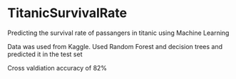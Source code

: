 # TitanicSurvivalRate
Predicting the survival rate of passangers in titanic using Machine Learning

Data was used from Kaggle.
Used Random Forest and decision trees and predicted it in the test set

Cross valdiation accuracy of 82%

